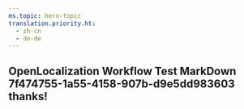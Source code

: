 ```yaml
---
ms.topic: hero-topic
translation.priority.ht: 
  - zh-cn
  - de-de
---
```

## OpenLocalization Workflow Test MarkDown 7f474755-1a55-4158-907b-d9e5dd983603 thanks!
